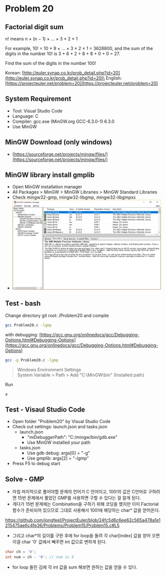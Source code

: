 # Problem 20

## Factorial digit sum

n! means n × (n − 1) × ... × 3 × 2 × 1

For example, 10! = 10 × 9 × ... × 3 × 2 × 1 = 3628800,
and the sum of the digits in the number 10! is 3 + 6 + 2 + 8 + 8 + 0 + 0 = 27.

Find the sum of the digits in the number 100!

Korean: [http://euler.synap.co.kr/prob_detail.php?id=20](http://euler.synap.co.kr/prob_detail.php?id=20)\
English: [https://projecteuler.net/problem=20](https://projecteuler.net/problem=20)

## System Requirement

- Tool: Visual Studio Code
- Language: C
- Compiler: gcc.exe (MinGW.org GCC-6.3.0-1) 6.3.0
- Use MinGW

## MinGW Download (only windows)

- [https://sourceforge.net/projects/mingw/files/](https://sourceforge.net/projects/mingw/files/)

## MinGW library install gmplib

- Open MinGW installation manager
- All Packages > MinGW > MinGW Libraries > MinGW Standard Libraries
- Check mingw32-gmp, mingw32-libgmp, mingw32-libgmpxx
- ![MinGW Install Manager](https://github.com/jongfeel/ProjectEuler/blob/master/Problems/Problem15/MinGW%20installation%20manager%2C%20mingw32-gmp.png)

## Test - bash

Change directory git root: /Problem20
and compile

```bash
gcc Problem20.c -lgmp
```

with debugging: [https://gcc.gnu.org/onlinedocs/gcc/Debugging-Options.html#Debugging-Options](https://gcc.gnu.org/onlinedocs/gcc/Debugging-Options.html#Debugging-Options)

```bash
gcc -g Problem20.c -lgmp
```

> Windows Environment Settings\
> System Variable > Path > Add "C:\MinGW\bin" (Installed path)

Run

```bash
a
```

## Test - Visaul Studio Code

- Open folder "Problem20" by Visual Studio Code
- Check out settings: launch.json and tasks.json
  - launch.json
    - "miDebuggerPath": "C:/mingw/bin/gdb.exe"
    - Use MinGW installed your path
  - tasks.json
    - Use gdb debug: args[0] = "-g"
    - Use gmplib: args[2] = "-lgmp"
- Press F5 to debug start

## Solve - GMP

- 마침 마지막으로 풀어야할 문제의 언어가 C 언어이고, 100!의 값은 C언어로 구하려면 15번 문제에서 풀었던 GMP를 사용하면 구할 수 있다는 걸 알게 된다.
- 게다가 15번 문제에는 Combination을 구하기 위해 코딩을 했지만 이미 Factorial 함수가 준비되어 있으므로 그대로 사용해서 100!에 해당하는 char* 값을 얻어온다.

https://github.com/jongfeel/ProjectEuler/blob/24fc5d6c6ee62c565a478a1e1215475ae6c4fe36/Problems/Problem15/Problem15.c#L5

- 그리고 char*의 길이를 구한 후에 for loop을 돌려 각 char[index] 값을 얻어 오면 이걸 char '0' 값에서 빼주면 int 값으로 변하게 된다.

``` C
char ch = '9';
int num = ch - '0'; // num is 9
```

- for loop 돌린 김에 각 int 값을 sum 해보면 원하는 값을 얻을 수 있다.
